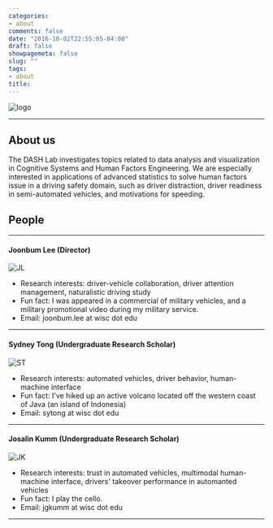 ```yaml
---
categories:
- about
comments: false
date: "2016-10-02T22:55:05-04:00"
draft: false
showpagemeta: false
slug: ""
tags:
- about
title:
---
```

![logo](/img/logo_helvetica_caps.png)

---
## About us
The DASH Lab investigates topics related to data analysis and visualization in Cognitive Systems and Human Factors Engineering. We are especially interested in applications of advanced statistics to solve human factors issue in a driving safety domain, such as driver distraction, driver readiness in semi-automated vehicles, and motivations for speeding.

## People
---
#### Joonbum Lee (Director)
![JL](/img/CTL_headshot.jpg)
- Research interests: driver-vehicle collaboration, driver attention management, naturalistic driving study
- Fun fact: I was appeared in a commercial of military vehicles, and a military promotional video during my military service.
- Email: joonbum.lee at wisc dot edu

---
#### Sydney Tong (Undergraduate Research Scholar)
![ST](/img/ST_headshot.jpg)
- Research interests: automated vehicles, driver behavior, human-machine interface
- Fun fact: I've hiked up an active volcano located off the western coast of Java (an island of Indonesia)
- Email: sytong at wisc dot edu

---
#### Josalin Kumm (Undergraduate Research Scholar)
![JK](/img/JK_headshot.jpg)
- Research interests: trust in automated vehicles, multimodal human-machine interface, drivers' takeover performance in automanted vehicles
- Fun fact: I play the cello.
- Email: jgkumm at wisc dot edu

---
